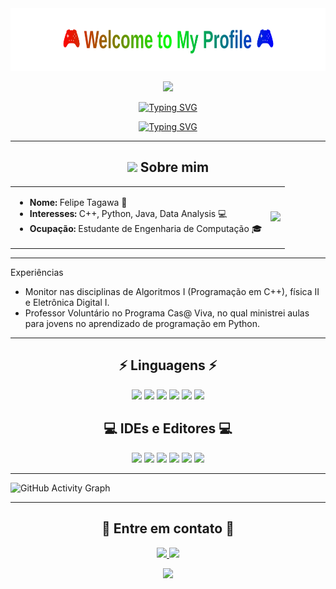<div align="center">
  <img src="github-header.svg" width="800" height="100" alt="Welcome to My Profile">
</div>

<p align="center">
  <img src="https://media.tenor.com/QTbcrC893SIAAAAi/solaire.gif">
</p>

<p align="center">
  <a href="https://git.io/typing-svg">
    <img src="https://readme-typing-svg.demolab.com?font=Fira+Code&duration=2000&pause=500&color=FF0000&center=true&vCenter=true&width=435&lines=Backend+Developer" alt="Typing SVG" />
  </a>
</p>
<p align="center">
  <a href="https://git.io/typing-svg">
    <img src="https://readme-typing-svg.demolab.com?font=Fira+Code&duration=2000&pause=500&color=00FF00&center=true&vCenter=true&width=435&lines=Dark+Souls+Fan" alt="Typing SVG" />
  </a>
</p>

---
<h2 align="center"> <img src="https://media.giphy.com/media/hvRJCLFzcasrR4ia7z/giphy.gif" width="25px"> Sobre mim </h2>
<table>
<tr>
<td>

- **Nome:** Felipe Tagawa 🌟 
- **Interesses:** C++, Python, Java, Data Analysis 💻
- **Ocupação:** Estudante de Engenharia de Computação 🎓
</td>
<td>
<img src="https://images-wixmp-ed30a86b8c4ca887773594c2.wixmp.com/f/432780e4-f104-4387-987f-8611d44dc1c4/d7vvhqh-4e2a1787-eccd-41a4-8901-74fed194c309.gif?token=eyJ0eXAiOiJKV1QiLCJhbGciOiJIUzI1NiJ9.eyJzdWIiOiJ1cm46YXBwOjdlMGQxODg5ODIyNjQzNzNhNWYwZDQxNWVhMGQyNmUwIiwiaXNzIjoidXJuOmFwcDo3ZTBkMTg4OTgyMjY0MzczYTVmMGQ0MTVlYTBkMjZlMCIsIm9iaiI6W1t7InBhdGgiOiJcL2ZcLzQzMjc4MGU0LWYxMDQtNDM4Ny05ODdmLTg2MTFkNDRkYzFjNFwvZDd2dmhxaC00ZTJhMTc4Ny1lY2NkLTQxYTQtODkwMS03NGZlZDE5NGMzMDkuZ2lmIn1dXSwiYXVkIjpbInVybjpzZXJ2aWNlOmZpbGUuZG93bmxvYWQiXX0.kAQV85pmLBElRfmTjBEsAd_u8ti8AZ05StJi45st9ew" width="200">
</td>
</tr>
</table>

---

Experiências

- Monitor nas disciplinas de Algoritmos I (Programação em C++), física II e Eletrônica Digital I.
- Professor Voluntário no Programa Cas@ Viva, no qual ministrei aulas para jovens no aprendizado de programação em Python.

---
<h2 align="center">⚡ Linguagens ⚡</h2>
<p align="center">
  <img src="https://img.shields.io/badge/C%20-%23A8B9CC.svg?&style=for-the-badge&logo=c&logoColor=white"/>
  <img src="https://img.shields.io/badge/C++%20-%2300599C.svg?&style=for-the-badge&logo=c%2B%2B&logoColor=white"/> 
  <img src="https://img.shields.io/badge/Python%20-%233776AB.svg?&style=for-the-badge&logo=python&logoColor=white"/>
  <img src="https://img.shields.io/badge/Java%20-%23ED8B00.svg?&style=for-the-badge&logo=coffeescript&logoColor=white"/>
  <img src="https://img.shields.io/badge/MySQL%20-%230066B6.svg?&style=for-the-badge&logo=postgresql&logoColor=white"/>
  <img src="https://img.shields.io/badge/Solidity%20-%23363636.svg?&style=for-the-badge&logo=solidity&logoColor=white"/>
</p>

<h2 align="center">💻 IDEs e Editores 💻</h2>
<p align="center">
  <img src="https://img.shields.io/badge/Eclipse%20-%232C2255.svg?&style=for-the-badge&logo=eclipse-ide&logoColor=white"/>
  <img src="https://img.shields.io/badge/IntelliJ%20IDEA%20-%23000000.svg?&style=for-the-badge&logo=intellij-idea&logoColor=white"/>
  <img src="https://img.shields.io/badge/CLion%20-%2300A5E0.svg?&style=for-the-badge&logo=clion&logoColor=white"/>
  <img src="https://img.shields.io/badge/PyCharm%20-%23000000.svg?&style=for-the-badge&logo=pycharm&logoColor=white"/>
  <img src="https://img.shields.io/badge/VSCode%20-%23007ACC.svg?&style=for-the-badge&logo=visual-studio-code&logoColor=white"/>
  <img src="https://img.shields.io/badge/Falcon%20C++%20-%23212121.svg?&style=for-the-badge&logo=cplusplus&logoColor=white"/>
</p>


---

![GitHub Activity Graph](https://github-readme-activity-graph.vercel.app/graph?username=OKamizura&theme=github-compact)

---
<h2 align="center">🌟 Entre em contato 🌟</h2>
<p align="center">
  <a href="https://www.linkedin.com/in/felipe-tagawa/">
    <img src="https://img.shields.io/badge/LinkedIn%20-%230077B5.svg?&style=for-the-badge&logo=linkedin&logoColor=white"/>
  </a>
  <a href="mailto:felipe.ft@gec.inatel.br">
    <img src="https://img.shields.io/badge/Email%20-%23D14836.svg?&style=for-the-badge&logo=gmail&logoColor=white"/>
  </a>
</p>

<p align="center">
  <img src="https://komarev.com/ghpvc/?username=OKamizura&color=blueviolet&style=flat-square">
</p>
